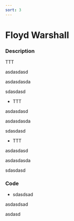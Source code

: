 ```yaml
---
sort: 3
---
```


# Floyd Warshall

### Description



TTT

asdasdasd

asdasdasda

sdasdasd

* TTT

asdasdasd

asdasdasda

sdasdasd

* TTT

asdasdasd

asdasdasda

sdasdasd





### Code

* sdasdsad

asdasdsad

 asdasd

